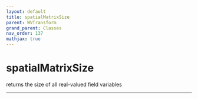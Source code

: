 ```yaml
---
layout: default
title: spatialMatrixSize
parent: WVTransform
grand_parent: Classes
nav_order: 137
mathjax: true
---
```


#  spatialMatrixSize

returns the size of all real-valued field variables


---

